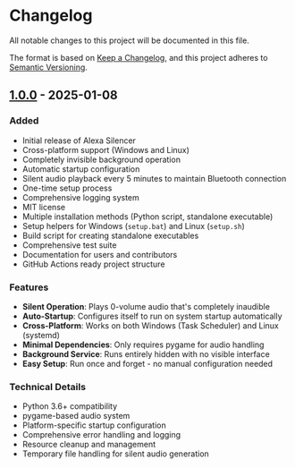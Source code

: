 # Changelog

All notable changes to this project will be documented in this file.

The format is based on [Keep a Changelog](https://keepachangelog.com/en/1.0.0/),
and this project adheres to [Semantic Versioning](https://semver.org/spec/v2.0.0.html).

## [1.0.0] - 2025-01-08

### Added
- Initial release of Alexa Silencer
- Cross-platform support (Windows and Linux)
- Completely invisible background operation
- Automatic startup configuration
- Silent audio playback every 5 minutes to maintain Bluetooth connection
- One-time setup process
- Comprehensive logging system
- MIT license
- Multiple installation methods (Python script, standalone executable)
- Setup helpers for Windows (`setup.bat`) and Linux (`setup.sh`)
- Build script for creating standalone executables
- Comprehensive test suite
- Documentation for users and contributors
- GitHub Actions ready project structure

### Features
- **Silent Operation**: Plays 0-volume audio that's completely inaudible
- **Auto-Startup**: Configures itself to run on system startup automatically
- **Cross-Platform**: Works on both Windows (Task Scheduler) and Linux (systemd)
- **Minimal Dependencies**: Only requires pygame for audio handling
- **Background Service**: Runs entirely hidden with no visible interface
- **Easy Setup**: Run once and forget - no manual configuration needed

### Technical Details
- Python 3.6+ compatibility
- pygame-based audio system
- Platform-specific startup configuration
- Comprehensive error handling and logging
- Resource cleanup and management
- Temporary file handling for silent audio generation

[1.0.0]: https://github.com/0x-Decrypt/alexa-silencer/releases/tag/v1.0.0
